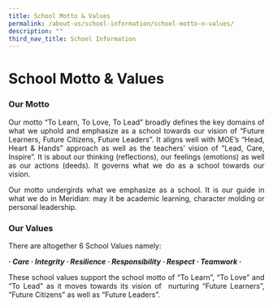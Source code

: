 ```yaml
---
title: School Motto & Values
permalink: /about-us/school-information/school-motto-n-values/
description: ""
third_nav_title: School Information
---
```

School Motto & Values
=====================
### Our Motto

<p align = "justify">Our motto “To Learn, To Love, To Lead” broadly defines the key domains of what we uphold and emphasize as a school towards our vision of “Future Learners, Future Citizens, Future Leaders”. It aligns well with MOE’s “Head, Heart & Hands” approach as well as the teachers’ vision of “Lead, Care, Inspire”. It is about our thinking (reflections), our feelings (emotions) as well as our actions (deeds). It governs what we do as a school towards our vision.</p>

<p align = "justify">Our motto undergirds what we emphasize as a school. It is our guide in what we do in Meridian: may it be academic learning, character molding or personal leadership.</p>

### Our Values
There are altogether 6 School Values namely:

_**· Care · Integrity · Resilience  · Responsibility · Respect · Teamwork ·**_

<p align = "justify">These school values support the school motto of “To Learn”, “To Love” and “To Lead” as it moves towards its vision of  nurturing “Future Learners”, “Future Citizens” as well as “Future Leaders”.</p>